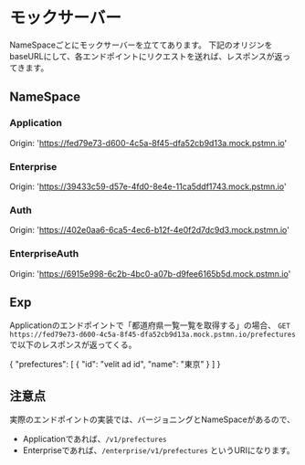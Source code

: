 # モックサーバー
NameSpaceごとにモックサーバーを立ててあります。
下記のオリジンをbaseURLにして、各エンドポイントにリクエストを送れば、レスポンスが返ってきます。

## NameSpace
### Application
Origin: 'https://fed79e73-d600-4c5a-8f45-dfa52cb9d13a.mock.pstmn.io'
### Enterprise
Origin: 'https://39433c59-d57e-4fd0-8e4e-11ca5ddf1743.mock.pstmn.io'
### Auth
Origin: 'https://402e0aa6-6ca5-4ec6-b12f-4e0f2d7dc9d3.mock.pstmn.io'
### EnterpriseAuth
Origin: 'https://6915e998-6c2b-4bc0-a07b-d9fee6165b5d.mock.pstmn.io'

## Exp
Applicationのエンドポイントで「都道府県一覧一覧を取得する」の場合、
`GET https://fed79e73-d600-4c5a-8f45-dfa52cb9d13a.mock.pstmn.io/prefectures`
で以下のレスポンスが返ってくる。

{
    "prefectures": [
        {
            "id": "velit ad id",
            "name": "東京"
        }
    ]
}

## 注意点
実際のエンドポイントの実装では、バージョニングとNameSpaceがあるので、
 - Applicationであれば、`/v1/prefectures` 
 - Enterpriseであれば、`/enterprise/v1/prefectures`
というURIになります。
